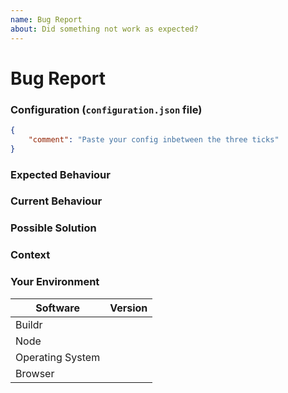 ```yaml
---
name: Bug Report
about: Did something not work as expected?
---
```


<!--
Thanks for creating an issue! Before you submit, please read the following:

Search open/closed issues before submitting since someone might have asked the same thing before!
-->

# Bug Report

<!-- Provide a general summary of the issue in the title above -->

### Configuration (`configuration.json` file)

<!-- If you're describing a bug, paste your configuration.json file below. Remember to censor sensitive information. -->

```json
{
    "comment": "Paste your config inbetween the three ticks"
}
```

### Expected Behaviour

<!-- Tell us what should happen -->

### Current Behaviour

<!-- Tell us what happens instead of the expected behaviour -->
<!-- If you're seeing an error, please include the full error message and stack trace -->

### Possible Solution

<!-- Not obligatory, but suggest a fix/reason for the bug -->

### Context

<!-- How has this issue affected you? What are you trying to accomplish? -->
<!-- Providing context helps us come up with a solution that is most useful in the real world. -->

### Your Environment

<!-- Include as many relevant details about the environment you experienced the bug in -->

| Software         | Version |
| ---------------- | ------- |
| Buildr           | 
| Node             | 
| Operating System | 
| Browser          |